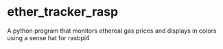 # ether_tracker_rasp
A python program that monitors ethereal gas prices and displays in colors using a sense hat for rasbpi4
